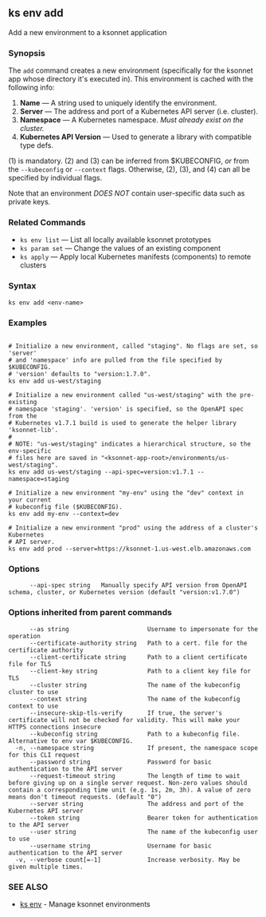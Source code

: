 ## ks env add

Add a new environment to a ksonnet application

### Synopsis



The `add` command creates a new environment (specifically for the ksonnet app
whose directory it's executed in). This environment is cached with the following
info:

1. **Name** — A string used to uniquely identify the environment.
2. **Server** — The address and port of a Kubernetes API server (i.e. cluster).
3. **Namespace**  — A Kubernetes namespace. *Must already exist on the cluster.*
4. **Kubernetes API Version**  — Used to generate a library with compatible type defs.

(1) is mandatory. (2) and (3) can be inferred from $KUBECONFIG, *or* from the
`--kubeconfig` or `--context` flags. Otherwise, (2), (3), and (4) can all be
specified by individual flags.

Note that an environment *DOES NOT* contain user-specific data such as private keys.

### Related Commands

* `ks env list` — List all locally available ksonnet prototypes
* `ks param set` — Change the values of an existing component
* `ks apply` — Apply local Kubernetes manifests (components) to remote clusters

### Syntax


```
ks env add <env-name>
```

### Examples

```

# Initialize a new environment, called "staging". No flags are set, so 'server'
# and 'namespace' info are pulled from the file specified by $KUBECONFIG.
# 'version' defaults to "version:1.7.0".
ks env add us-west/staging

# Initialize a new environment called "us-west/staging" with the pre-existing
# namespace 'staging'. 'version' is specified, so the OpenAPI spec from the
# Kubernetes v1.7.1 build is used to generate the helper library 'ksonnet-lib'.
#
# NOTE: "us-west/staging" indicates a hierarchical structure, so the env-specific
# files here are saved in "<ksonnet-app-root>/environments/us-west/staging".
ks env add us-west/staging --api-spec=version:v1.7.1 --namespace=staging

# Initialize a new environment "my-env" using the "dev" context in your current
# kubeconfig file ($KUBECONFIG).
ks env add my-env --context=dev

# Initialize a new environment "prod" using the address of a cluster's Kubernetes
# API server.
ks env add prod --server=https://ksonnet-1.us-west.elb.amazonaws.com
```

### Options

```
      --api-spec string   Manually specify API version from OpenAPI schema, cluster, or Kubernetes version (default "version:v1.7.0")
```

### Options inherited from parent commands

```
      --as string                      Username to impersonate for the operation
      --certificate-authority string   Path to a cert. file for the certificate authority
      --client-certificate string      Path to a client certificate file for TLS
      --client-key string              Path to a client key file for TLS
      --cluster string                 The name of the kubeconfig cluster to use
      --context string                 The name of the kubeconfig context to use
      --insecure-skip-tls-verify       If true, the server's certificate will not be checked for validity. This will make your HTTPS connections insecure
      --kubeconfig string              Path to a kubeconfig file. Alternative to env var $KUBECONFIG.
  -n, --namespace string               If present, the namespace scope for this CLI request
      --password string                Password for basic authentication to the API server
      --request-timeout string         The length of time to wait before giving up on a single server request. Non-zero values should contain a corresponding time unit (e.g. 1s, 2m, 3h). A value of zero means don't timeout requests. (default "0")
      --server string                  The address and port of the Kubernetes API server
      --token string                   Bearer token for authentication to the API server
      --user string                    The name of the kubeconfig user to use
      --username string                Username for basic authentication to the API server
  -v, --verbose count[=-1]             Increase verbosity. May be given multiple times.
```

### SEE ALSO
* [ks env](ks_env.md)	 - Manage ksonnet environments

